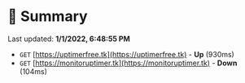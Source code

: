 # 📖 Summary
Last updated: **1/1/2022, 6:48:55 PM**

- `GET` [https://uptimerfree.tk](https://uptimerfree.tk) - **Up** (930ms)
- `GET` [https://monitoruptimer.tk](https://monitoruptimer.tk) - **Down** (104ms)

